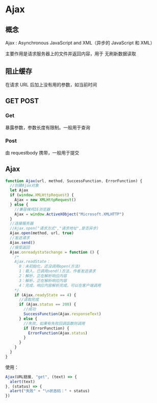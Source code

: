 # Ajax

## 概念

Ajax : Asynchronous JavaScript and XML（异步的 JavaScript 和 XML）

主要作用是请求服务器上的文件并返回内容，用于 无刷新数据读取

## 阻止缓存

在请求 URL 后加上没有用的参数，如当前时间

## GET POST

### Get

暴露参数，参数长度有限制。一般用于查询

### Post

由 requestbody 携带，一般用于提交

## Ajax

```JavaScript
function Ajax(url, method, SuccessFunction, ErrorFunction) {
  //创建Ajax对象
  let Ajax
  if (window.XMLHttpRequest) {
    Ajax = new XMLHttpRequest()
  } else {
    //兼容辣鸡IE浏览器
    Ajax = window.ActiveXObject("Microsoft.XMLHTTP")
  }
  //连接服务器
  //Ajax.open("请求方式","请求地址",是否异步)
  Ajax.open(method, url, true)
  //发送请求
  Ajax.send()
  //接受返回
  Ajax.onreadystatechange = function () {
    /*
    Ajax.readState：
      0：未初始化，还没调用open(方法)
      1：载入，已调用send()方法，作者发送请求
      2：解析，正在解析响应内容
      3：解析，正在解析响应内容
      4：完成，响应内容解析完成，可以在客户端调用
    */
    if (Ajax.readyState == 4) {
      //读取完成
      if (Ajax.status == 200) {
        //成功
        SuccessFunction(Ajax.responseText)
      } else {
        //失败，如果有失败回调函数则调用
        if (ErrorFunction) {
          ErrorFunction(Ajax.status)
        }
      }
    }
  }
}
```

使用：

```JavaScript
Ajax(URL链接, "get", (text) => {
  alert(text)
}, (status) => {
  alert("失败" + "\n状态码：" + status)
})
```
